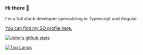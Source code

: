 ### Hi there 👋

I'm a full stack developer specializing in Typescript and Angular. 

[You can find my SO profile here.](https://stackoverflow.com/users/10480323/meqwz?tab=profile)

[![John's github stats](https://github-readme-stats.vercel.app/api?username=johnfewell&count_private=true&show_icons=true&theme=radical&hide_rank=false)](https://github.com/anuraghazra/github-readme-stats)

[![Top Langs](https://github-readme-stats.vercel.app/api/top-langs/?username=johnfewell)](https://github.com/anuraghazra/github-readme-stats)
